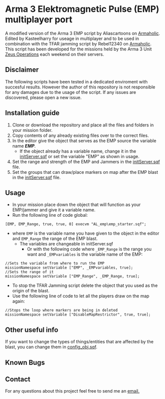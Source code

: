 # Arma 3 Elektromagnetic Pulse (EMP) multiplayer port

A modified version of the Arma 3 EMP script by Aliascartoons on [Armaholic](http://www.armaholic.com/page.php?id=34293). Edited by Kasteelharry for useage in multiplayer and to be used in combination with the TFAR jamming script by Rebel12340 on [Armaholic](http://www.armaholic.com/page.php?id=32660). This script has been developed for the missions held by the Arma 3 Unit [Zeus Operations](Zeusops.com) each weekend on their servers.

## Disclaimer

The following scripts have been tested in a dedicated enviroment with succesful results. However the author of this repository is not responsible for any damages due to the usage of the script. If any issues are discovered, please open a new issue.

## Installation guide

1. Clone or download the repository and place all the files and folders in your mission folder.
2. Copy contents of any already existing files over to the correct files.
3. In the editor give the object that serves as the EMP source the variable name ***EMP***.
   - If the object already has a variable name, change it in the [initServer.sqf](EMP_DEMO_MISSION.Stratis/initServer.sqf) or set the variable "EMP" as shown in usage.
4. Set the range and strength of the EMP and Jammers in the [initServer.sqf](EMP_DEMO_MISSION.Stratis/initServer.sqf) file.
5. Set the groups that can draw/place markers on map after the EMP blast in the [initServer.sqf](EMP_DEMO_MISSION.Stratis/initServer.sqf) file.

## Usage

- In your mission place down the object that will function as your EMP/jammer and give it a variable name.
- Run the following line of code global:

```sqf
[EMP, EMP_Range, true, true, 0] execvm "AL_emp\emp_starter.sqf";
```

- where ```EMP``` is the variable name you have given to the object in the editor and ```EMP_Range``` the range of the EMP blast.
  - The variables are changeable in initServer.sqf
    - Or with the following code where ```_EMP_Range``` is the range you want and ```_EMPvariables``` is the variable name of the EMP:

```sqf
//Sets the variable from where to run the EMP
missionNamespace setVariable ["EMP", _EMPvariables, true];
//Sets the range of it
missionNamespace setVariable ["EMP_Range", _EMP_Range, true];
```

- To stop the TFAR Jamming script delete the object that you used as the origin of the blast.
- Use the following line of code to let all the players draw on the map again:

```sqf
//Stops the loop where markers are being in deleted
missionNamespace setVariable ["DisableMapRestrictor", true, true];
```

## Other useful info

If you want to change the types of things/entities that are affected by the blast, you can change them in [config_obj.sqf](EMP_DEMO_MISSION.Stratis/AL_emp/config_obj.sqf).

## Known Bugs

## Contact

For any questions about this project feel free to send me an [email.](mailto:g.samuel.cooper@gmail.com?[GitHub]%20Arma%20EMP%20Script)
